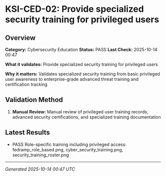 # KSI-CED-02: Provide specialized security training for privileged users

## Overview

**Category:** Cybersecurity Education
**Status:** PASS
**Last Check:** 2025-10-14 00:47

**What it validates:** Provide specialized security training for privileged users

**Why it matters:** Validates specialized security training from basic privileged user awareness to enterprise-grade advanced threat training and certification tracking

## Validation Method

1. **Manual Review:** Manual review of privileged user training records, advanced security certifications, and specialized training documentation

## Latest Results

- PASS Role-specific training including privileged access: fedramp_role_based.png, cyber_security_training.png, security_training_roster.png

---
*Generated 2025-10-14 00:47 UTC*